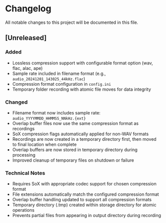 # Changelog

All notable changes to this project will be documented in this file.

## [Unreleased]

### Added
- Lossless compression support with configurable format option (wav, flac, alac, ape)
- Sample rate included in filename format (e.g., `audio_20241201_143025_44kHz.flac`)
- Compression format configuration in `config.ini`
- Temporary folder recording with atomic file moves for data integrity

### Changed
- Filename format now includes sample rate: `audio_YYYYMMDD_HHMMSS_NNkHz.{ext}`
- Overlap buffer files now use the same compression format as recordings
- SoX compression flags automatically applied for non-WAV formats
- Recordings are now created in a temporary directory first, then moved to final location when complete
- Overlap buffers are now stored in temporary directory during processing
- Improved cleanup of temporary files on shutdown or failure

### Technical Notes
- Requires SoX with appropriate codec support for chosen compression format
- File extensions automatically match the configured compression format
- Overlap buffer handling updated to support all compression formats
- Temporary directory (.tmp) created within storage directory for atomic operations
- Prevents partial files from appearing in output directory during recording